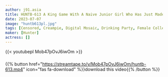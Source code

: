 ```yaml
---
author: j91.asia
title: HUNTB-613 A King Game With A Naive Junior Girl Who Has Just Made Her College Debut! I Was Fucked Until My Sperm Was Empty Because I Couldn't Resist The Extreme Commands Of A Drunk And Changed Queen
date: 2023-07-07
image: "huntb613pl.jpg"
tags: [Censored, Creampie, Digital Mosaic, Drinking Party, Female College Student, Hardcore, Nasty]
maker: [Hunter]
actress: []
---
```



{{< youtubepl Mob47pOvJ6iwOm >}}
###

{{% button href="https://streamtape.to/v/Mob47pOvJ6iwOm/huntb-613.mp4" icon="fas fa-download" %}}download this video{{% /button %}}

